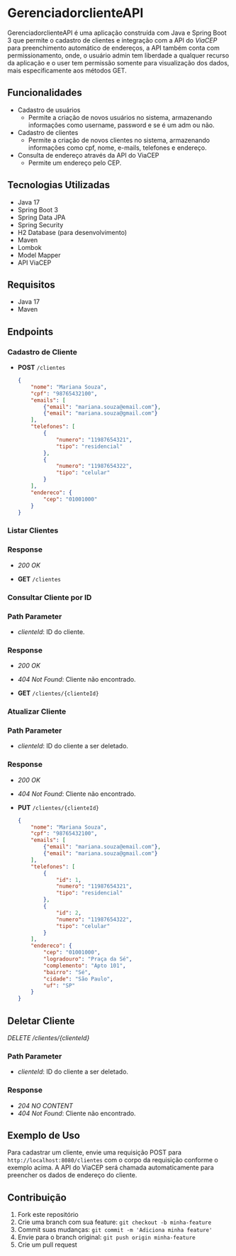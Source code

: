 # GerenciadorclienteAPI

GerenciadorclienteAPI é uma aplicação construída com Java e Spring Boot 3 que permite o cadastro de clientes e integração com a API do *ViaCEP* para preenchimento automático de endereços, a API também conta com permissionamento, onde, o usuário admin tem liberdade a qualquer recurso da aplicação e o user tem permissão somente para visualização dos dados, mais especificamente aos métodos GET.

## Funcionalidades

- Cadastro de usuários
    - Permite a criação de novos usuários no sistema, armazenando informações como username, password e se é um adm ou não.
- Cadastro de clientes
    - Permite a criação de novos clientes no sistema, armazenando informações como cpf, nome, e-mails, telefones e endereço.
- Consulta de endereço através da API do ViaCEP
    - Permite um endereço pelo CEP.

## Tecnologias Utilizadas

- Java 17
- Spring Boot 3
- Spring Data JPA
- Spring Security
- H2 Database (para desenvolvimento)
- Maven
- Lombok
- Model Mapper
- API ViaCEP

## Requisitos

- Java 17
- Maven

## Endpoints

### Cadastro de Cliente

- **POST** `/clientes`

    ```json
    {
        "nome": "Mariana Souza",
        "cpf": "98765432100",
        "emails": [
            {"email": "mariana.souza@email.com"},
            {"email": "mariana.souza@gmail.com"}
        ],
        "telefones": [
            {
                "numero": "11987654321",
                "tipo": "residencial"
            },
            {
                "numero": "11987654322",
                "tipo": "celular"
            }
        ],
        "endereco": {
            "cep": "01001000"
        }
    }
    ```

### Listar Clientes

### Response

- *200 OK*

- **GET** `/clientes`

### Consultar Cliente por ID

### Path Parameter

- *clienteId*: ID do cliente.

### Response

- *200 OK*
- *404 Not Found*: Cliente não encontrado.

- **GET** `/clientes/{clienteId}`

### Atualizar Cliente

### Path Parameter

- *clienteId*: ID do cliente a ser deletado.

### Response

- *200 OK*
- *404 Not Found*: Cliente não encontrado.

- **PUT** `/clientes/{clienteId}`

    ```json
    {
        "nome": "Mariana Souza",
        "cpf": "98765432100",
        "emails": [
            {"email": "mariana.souza@email.com"},
            {"email": "mariana.souza@gmail.com"}
        ],
        "telefones": [
            {
                "id": 1,
                "numero": "11987654321",
                "tipo": "residencial"
            },
            {
                "id": 2,
                "numero": "11987654322",
                "tipo": "celular"
            }
        ],
        "endereco": {
            "cep": "01001000",
            "logradouro": "Praça da Sé",
            "complemento": "Apto 101",
            "bairro": "Sé",
            "cidade": "São Paulo",
            "uf": "SP"
        }
    }
    ```

## Deletar Cliente
*DELETE /clientes/{clienteId}*

### Path Parameter

- *clienteId*: ID do cliente a ser deletado.

### Response

- *204 NO CONTENT*
- *404 Not Found*: Cliente não encontrado.

## Exemplo de Uso

Para cadastrar um cliente, envie uma requisição POST para `http://localhost:8080/clientes` com o corpo da requisição conforme o exemplo acima. A API do ViaCEP será chamada automaticamente para preencher os dados de endereço do cliente.

## Contribuição

1. Fork este repositório
2. Crie uma branch com sua feature: `git checkout -b minha-feature`
3. Commit suas mudanças: `git commit -m 'Adiciona minha feature'`
4. Envie para o branch original: `git push origin minha-feature`
5. Crie um pull request

